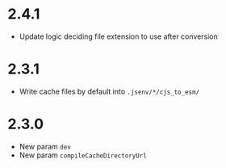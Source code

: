 # 2.4.1

- Update logic deciding file extension to use after conversion

# 2.3.1

- Write cache files by default into `.jsenv/*/cjs_to_esm/`

# 2.3.0

- New param `dev`
- New param `compileCacheDirectoryUrl`
